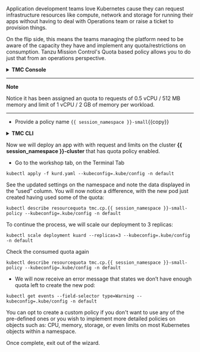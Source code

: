 Application development teams love Kubernetes cause they can request infrastructure resources like compute, network and storage for running their apps without having to deal with Operations team or raise a ticket to provision things. 

On the flip side, this means the teams managing the platform need to be aware of the capacity they have and implement any quota/restrictions on consumption. Tanzu Mission Control's Quota based policy allows you to do just that from an operations perspective.

<details>
<summary><b>TMC Console</b></summary>
<p>
* Go to the tab with Tanzu Mission Control, click on Policies then Assignments
* Click on the tab **Quota**, select CLUSTERS then click on Cluster Group >  **tko-day1-ops** > **{{ session_namespace }}-cluster**
* Click on CREATE QUOTA POLICY
* Select the **Quota policy** *Small*
</p>
</details>

---
**Note**

Notice it has been assigned an quota to requests of 0.5 vCPU / 512 MB memory and limit of 1 vCPU / 2 GB of memory per workload.

---

* Provide a policy name `{{ session_namespace }}-small`{{copy}}

</p>
</details>

<details>
<summary><b>TMC CLI</b></summary>
<p>

* Create a policy 

    ```execute-1
    tmc cluster namespace-quota-policy create -f small-quota-policy.yaml 
    ```
* Confirm that the policy has been created and synced to the {{ session_namespace }}-cluster   

    ```execute-1
    tmc cluster namespace-quota-policy get {{ session_namespace }}-small-cli  --workspace-name tko-day1-ops-ws 
    ```

    ```execute-1
    kubectl describe resourcequota tmc.cp.{{ session_namespace }}-small-cli --kubeconfig=.kube/config -n default
    ```
</p>
</details>


Now we will deploy an app with with request and limits on the cluster **{{ session_namespace }}-cluster** that has quota policy enabled.

* Go to the workshop tab, on the Terminal Tab

```execute-1
kubectl apply -f kurd.yaml --kubeconfig=.kube/config -n default
```
See the updated settings on the namespace and note the data displayed in the “used” column. You will now notice a difference, with the new pod just created having used some of the quota:

```execute-2
kubectl describe resourcequota tmc.cp.{{ session_namespace }}-small-policy --kubeconfig=.kube/config -n default
```
To continue the process, we will scale our deployment to 3 replicas:

```execute-1
kubectl scale deployment kuard --replicas=3 --kubeconfig=.kube/config -n default
```

Check the consumed quota again
```execute-2
kubectl describe resourcequota tmc.cp.{{ session_namespace }}-small-policy --kubeconfig=.kube/config -n default
```
* We will now receive an error message that states we don’t have enough quota left to create the new pod:

```execute-1
kubectl get events --field-selector type=Warning --kubeconfig=.kube/config -n default
```
You can opt to create a custom policy if you don't want to use any of the pre-defined ones or you wish to implement more detailed policies on objects such as: CPU, memory, storage, or even limits on most Kubernetes objects within a namespace.

Once complete, exit out of the wizard.